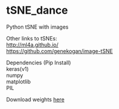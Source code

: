 # tSNE_dance
Python tSNE with images


Other links to tSNEs:
<br>
http://ml4a.github.io/
<br>
https://github.com/genekogan/image-tSNE
<br>

Dependencies (Pip Install)<br>
keras(v1)<br>
numpy<br>
matplotlib<br>
PIL

Download weights <a href="https://drive.google.com/file/d/0Bz7KyqmuGsilT0J5dmRCM0ROVHc/view?usp=sharing">here</a>
